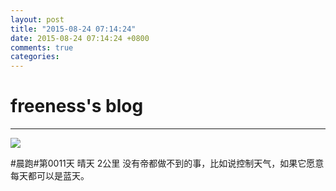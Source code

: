 ```yaml
---
layout: post
title: "2015-08-24 07:14:24"
date: 2015-08-24 07:14:24 +0800
comments: true
categories: 
---
```


# freeness's blog

----------

![](http://okqmqrbgo.bkt.clouddn.com/201508240714241.jpg)

>
\#晨跑\#第0011天 晴天 2公里 没有帝都做不到的事，比如说控制天气，如果它愿意每天都可以是蓝天。
